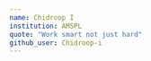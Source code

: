 ```yaml
---
name: Chidroop I
institution: AMSPL
quote: "Work smart not just hard"
github_user: Chidroop-i
---
```

